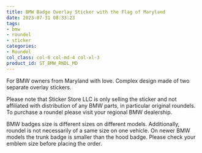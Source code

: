 ```yaml
---
title: BMW Badge Overlay Sticker with the Flag of Maryland
date: 2023-07-31 08:33:23
tags:
- bmw
- roundel
- sticker
categories:
- Roundel
col_class: col-6 col-md-4 col-xl-3
product_id: ST_BMW_RNDL_MD
---
```


For BMW owners from Maryland with love. Complex design made of two separate overlay stickers.

<!-- more -->

Please note that Sticker Store LLC is only selling the sticker and not affiliated with distribution of any BMW parts, in particular original roundels. To purchase a roundel please visit your regional BMW dealership.

BMW badges size is different sizes on different models. Additionally, roundel is not necessarily of a same size on one vehicle. On newer BMW models the trunk badge is smaller than the hood badge. Please check your emblem size before placing the order.